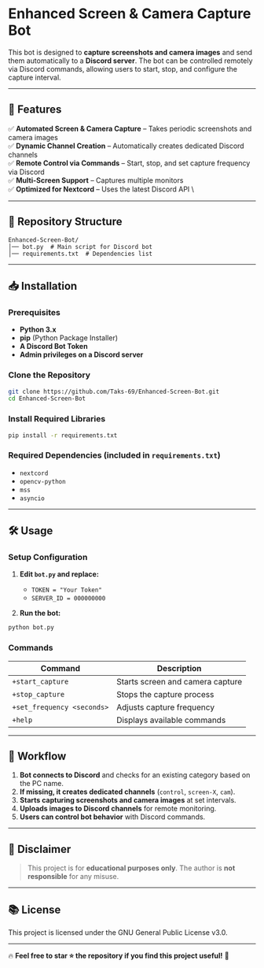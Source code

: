 # Enhanced Screen & Camera Capture Bot

This bot is designed to **capture screenshots and camera images** and send them automatically to a **Discord server**. The bot can be controlled remotely via Discord commands, allowing users to start, stop, and configure the capture interval.

---

## 🚀 Features

✅ **Automated Screen & Camera Capture** – Takes periodic screenshots and camera images \
✅ **Dynamic Channel Creation** – Automatically creates dedicated Discord channels \
✅ **Remote Control via Commands** – Start, stop, and set capture frequency via Discord \
✅ **Multi-Screen Support** – Captures multiple monitors \
✅ **Optimized for Nextcord** – Uses the latest Discord API \

---

## 📂 Repository Structure

```
Enhanced-Screen-Bot/
│── bot.py  # Main script for Discord bot
│── requirements.txt  # Dependencies list
```

---

## 📥 Installation

### **Prerequisites**
- **Python 3.x**
- **pip** (Python Package Installer)
- **A Discord Bot Token**
- **Admin privileges on a Discord server**

### **Clone the Repository**
```bash
git clone https://github.com/Taks-69/Enhanced-Screen-Bot.git
cd Enhanced-Screen-Bot
```

### **Install Required Libraries**
```bash
pip install -r requirements.txt
```

### **Required Dependencies** (included in `requirements.txt`)
- `nextcord`
- `opencv-python`
- `mss`
- `asyncio`

---

## 🛠 Usage

### **Setup Configuration**
1. **Edit `bot.py` and replace:**
   - `TOKEN = "Your Token"`
   - `SERVER_ID = 000000000`

2. **Run the bot:**
```bash
python bot.py
```

### **Commands**
| Command | Description |
|---------|-------------|
| `+start_capture` | Starts screen and camera capture |
| `+stop_capture` | Stops the capture process |
| `+set_frequency <seconds>` | Adjusts capture frequency |
| `+help` | Displays available commands |

---

## 🔄 Workflow
1. **Bot connects to Discord** and checks for an existing category based on the PC name.
2. **If missing, it creates dedicated channels** (`control`, `screen-X`, `cam`).
3. **Starts capturing screenshots and camera images** at set intervals.
4. **Uploads images to Discord channels** for remote monitoring.
5. **Users can control bot behavior** with Discord commands.

---

## 📜 Disclaimer

> This project is for **educational purposes only**. The author is **not responsible** for any misuse.

---


## 📚 License

This project is licensed under the GNU General Public License v3.0.

---

🔥 **Feel free to star ⭐ the repository if you find this project useful!** 🚀
